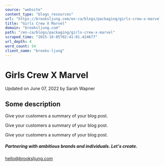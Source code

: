 ```yaml
---
source: "website"
content_type: "blogs_resources"
url: "https://brooksljung.com/en-ca/blogs/packaging/girls-crew-x-marvel"
title: "Girls Crew X Marvel"
domain: "brooksljung.com"
path: "/en-ca/blogs/packaging/girls-crew-x-marvel"
scraped_time: "2025-10-05T02:41:01.424677"
url_depth: 4
word_count: 54
client_name: "brooks-ljung"
---
```


# Girls Crew X Marvel

Updated on  June 07, 2022 by Sarah Wapner

## Some description

Give your customers a summary of your blog post.

Give your customers a summary of your blog post.

Give your customers a summary of your blog post.

##### Partnering with ambitious brands and individuals. Let's create.

[hello@brooksljung.com](mailto:hello@brooksljung.com "mailto:hello@brooksljung.com")